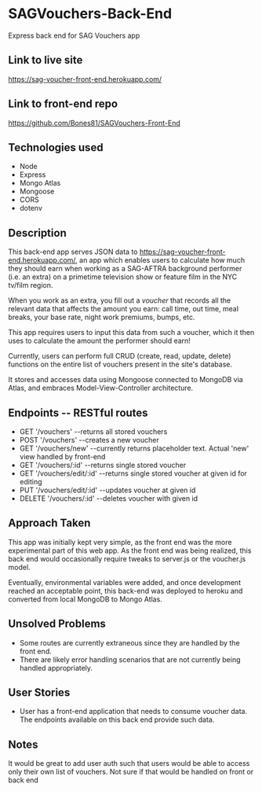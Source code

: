 # SAGVouchers-Back-End
Express back end for SAG Vouchers app

## Link to live site
https://sag-voucher-front-end.herokuapp.com/

## Link to front-end repo
https://github.com/Bones81/SAGVouchers-Front-End

## Technologies used
* Node
* Express
* Mongo Atlas
* Mongoose
* CORS
* dotenv

## Description
This back-end app serves JSON data to https://sag-voucher-front-end.herokuapp.com/, an app which enables users to calculate how much they should earn when working as a SAG-AFTRA background performer (i.e. an extra) on a primetime television show or feature film in the NYC tv/film region. 

When you work as an extra, you fill out a _voucher_ that records all the relevant data that affects the amount you earn: call time, out time, meal breaks, your base rate, night work premiums, bumps, etc.

This app requires users to input this data from such a voucher, which it then uses to calculate the amount the performer should earn!

Currently, users can perform full CRUD (create, read, update, delete) functions on the entire list of vouchers present in the site's database.

It stores and accesses data using Mongoose connected to MongoDB via Atlas, and embraces Model-View-Controller architecture.

## Endpoints -- RESTful routes
* GET '/vouchers' --returns all stored vouchers
* POST '/vouchers' --creates a new voucher
* GET '/vouchers/new' --currently returns placeholder text. Actual 'new' view handled by front-end
* GET '/vouchers/:id' --returns single stored voucher
* GET '/vouchers/edit/:id' --returns single stored voucher at given id for editing
* PUT '/vouchers/edit/:id' --updates voucher at given id
* DELETE '/vouchers/:id' --deletes voucher with given id

## Approach Taken
This app was initially kept very simple, as the front end was the more experimental part of this web app. As the front end was being realized, this back end would occasionally require tweaks to server.js or the voucher.js model.

Eventually, environmental variables were added, and once development reached an acceptable point, this back-end was deployed to heroku and converted from local MongoDB to Mongo Atlas. 

## Unsolved Problems
* Some routes are currently extraneous since they are handled by the front end. 
* There are likely error handling scenarios that are not currently being handled appropriately.

## User Stories
* User has a front-end application that needs to consume voucher data. The endpoints available on this back end provide such data.

## Notes
It would be great to add user auth such that users would be able to access only their own list of vouchers. Not sure if that would be handled on front or back end
